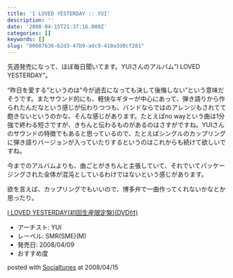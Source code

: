 ```yaml
---
title: 'I LOVED YESTERDAY :: YUI'
description: ''
date: '2008-04-15T21:37:16.000Z'
categories: []
keywords: []
slug: "80687636-62d3-47b9-adc9-410a3d0cf281"
---
```

先週発売になって、ほぼ毎日聞いてます。YUIさんのアルバム”I LOVED YESTERDAY”。

“昨日を愛する”というのは”今が過去になっても決して後悔しない”という意味だそうです。またサウンド的にも、軽快なギターが中心にあって、弾き語りから作られたんだなという感じが伝わりつつも、バンドならではのアレンジもされてて飽きないというのかな、そんな感じがあります。たとえばno wayという曲は1分強で終わる短さですが、きちんと伝わるものがあるのはさすがですね。YUIさんのサウンドの特徴でもあると思っているので、たとえばシングルのカップリングに弾き語りバージョンが入っていたりするというのはこれからも続けて欲しいですね。

今までのアルバムよりも、曲ごとがきちんと主張していて、それでいてパッケージングされた全体が混沌としているわけではないという感じがあります。

欲を言えば、カップリングでもいいので、博多弁で一曲作ってくれないかなとか思ったり。

[I LOVED YESTERDAY(初回生産限定盤)(DVD付)](http://www.amazon.co.jp/exec/obidos/ASIN/B0013LKZ7I/qli-22/ref=nosim "I LOVED YESTERDAY(初回生産限定盤)(DVD付)")

*   アーチスト: YUI
*   レーベル: SMR(SME)(M)
*   発売日: 2008/04/09
*   おすすめ度

posted with [Socialtunes](http://socialtunes.net) at 2008/04/15
